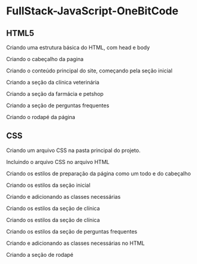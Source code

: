 # FullStack-JavaScript-OneBitCode

## HTML5

Criando uma estrutura básica do HTML, com head e body

Criando o cabeçalho da pagina

Criando o conteúdo principal do site, começando pela seção inicial

Criando a seção da clínica veterinária

Criando a seção da farmácia e petshop

Criando  a seção de perguntas frequentes

Criando o rodapé da página

## CSS

Criando um arquivo CSS na pasta principal do projeto.

Incluindo  o arquivo CSS no arquivo HTML

Criando os estilos de preparação da página como um todo e do cabeçalho

Criando os estilos da seção inicial

Criando e adicionando  as classes necessárias

Criando os estilos da seção de clínica

Criando os estilos da seção de clínica

Criando os estilos da seção de perguntas frequentes

Criando e adicionando as classes necessárias no HTML

Criando a seção de rodapé

